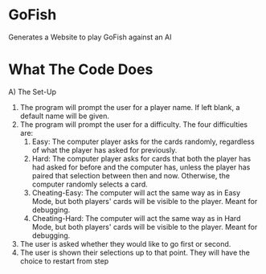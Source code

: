 # GoFish
Generates a Website to play GoFish against an AI

# What The Code Does
A) The Set-Up
  1) The program will prompt the user for a player name. If left blank, a default name will be given.
  2) The program will prompt the user for a difficulty. The four difficulties are:
      1) Easy: The computer player asks for the cards randomly, regardless of what the player has asked for previously.
      2) Hard: The computer player asks for cards that both the player has had asked for before and the computer has, unless the player has paired that selection between then and          now. Otherwise, the computer randomly selects a card.
      3) Cheating-Easy: The computer will act the same way as in Easy Mode, but both players' cards will be visible to the player. Meant for debugging.
      4) Cheating-Hard: The computer will act the same way as in Hard Mode, but both players' cards will be visible to the player. Meant for debugging.
  3) The user is asked whether they would like to go first or second.
  4) The user is shown their selections up to that point. They will have the choice to restart from step 
